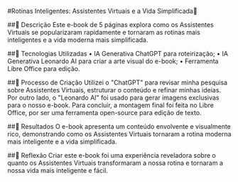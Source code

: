 #Rotinas Inteligentes: Assistentes Virtuais e a Vida Simplificada🌌

##📒 Descrição
Este e-book de 5 páginas explora como os Assistentes Virtuais se popularizaram rapidamente e tornaram as rotinas mais inteligentes e a vida moderna mais simplificada.

##🤖 Tecnologias Utilizadas
•	IA Generativa ChatGPT para roteirização;
•	IA Generativa Leonardo AI para criar a arte visual do e-book;
•	Ferramenta Libre Office para edição.

##🧐 Processo de Criação
Utilizei o "ChatGPT" para revisar minha pesquisa sobre Assistentes Virtuais, estruturar o conteúdo e refinar minhas ideias. Por outro lado, o "Leonardo AI" foi usado para gerar imagens exclusivas para o nosso e-book. Para concluir, a montagem final foi feita no Libre Office, por ser uma ferramenta open-source para edição de texto.

##🚀 Resultados
O e-book apresenta um conteúdo envolvente e visualmente rico, demonstrando como os Assistentes Virtuais tornaram a rotina moderna mais inteligente e a vida simplificada.

##💭 Reflexão
Criar este e-book foi uma experiência reveladora sobre o quanto os Assistentes Virtuais transformaram a nossa rotina e tornaram a nossa vida mais inteligente e fácil.

